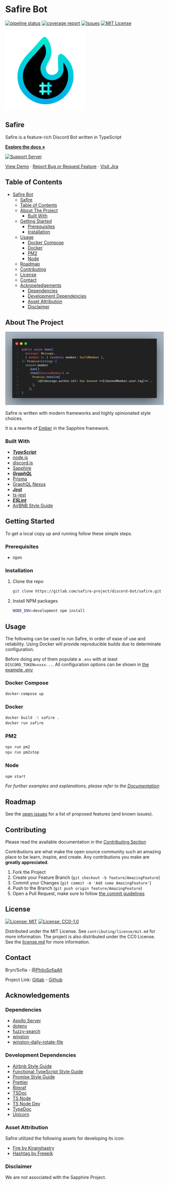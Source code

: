 # Safire Bot

<!--
*** Thanks for checking out the Best-README-Template. If you have a suggestion
*** that would make this better, please fork the repo and create a pull request
*** or simply open an issue with the tag "enhancement".
*** Thanks again! Now go create something AMAZING! :D
***
***
***
*** To avoid retyping too much info. Do a search and replace for the following:
*** PhilosSofiaAlt, Safire, PhilosSofiaAlt, x@gmail.com, Safire, Safire is a feature-rich Discord Bot written in TypeScript
-->

<!-- PROJECT SHIELDS -->
<!--
*** I'm using markdown "reference style" links for readability.
*** Reference links are enclosed in brackets [ ] instead of parentheses ( ).
*** See the bottom of this document for the declaration of the reference variables
*** for contributors-url, forks-url, etc. This is an optional, concise syntax you may use.
*** https://www.markdownguide.org/basic-syntax/#reference-style-links
-->
[![pipeline status](https://gitlab.com/safire-project/discord-bot/safire/badges/master/pipeline.svg)](https://gitlab.com/safire-project/discord-bot/safire/-/commits/master)
[![coverage report](https://gitlab.com/safire-project/discord-bot/safire/badges/master/coverage.svg)](https://gitlab.com/safire-project/discord-bot/safire/-/commits/master)
[![Issues][issues-shield]][issues-url]
[![MIT License][license-shield]][license-url]

<!-- PROJECT LOGO -->
 [![Logo](assets/icon/256x256.png)](https://gitlab.com/safire-project/discord-bot/safire)

## Safire

Safire is a feature-rich Discord Bot written in TypeScript

[**Explore the docs »**](https://gitlab.com/safire-project/discord-bot/safire/-/tree/master/docs)

[![Support Server](https://discord.com/api/guilds/850124019763380254/embed.png?style=banner2)](https://discord.gg/CXbmPSvukZ)

[View Demo](https://discord.gg/CXbmPSvukZ) · [Report Bug or Request Feature](https://gitlab.com/safire-project/discord-bot/safire/-/issues) · [Visit Jira](https://safireproject.atlassian.net/)

## Table of Contents

- [Safire Bot](#safire-bot)
  - [Safire](#safire)
  - [Table of Contents](#table-of-contents)
  - [About The Project](#about-the-project)
    - [Built With](#built-with)
  - [Getting Started](#getting-started)
    - [Prerequisites](#prerequisites)
    - [Installation](#installation)
  - [Usage](#usage)
    - [Docker Compose](#docker-compose)
    - [Docker](#docker)
    - [PM2](#pm2)
    - [Node](#node)
  - [Roadmap](#roadmap)
  - [Contributing](#contributing)
  - [License](#license)
  - [Contact](#contact)
  - [Acknowledgements](#acknowledgements)
    - [Dependencies](#dependencies)
    - [Development Dependencies](#development-dependencies)
    - [Asset Attribution](#asset-attribution)
    - [Disclaimer](#disclaimer)

<!-- ABOUT THE PROJECT -->
## About The Project

[![Product Name Screen Shot](assets/img/code.png)](https://gitlab.com/safire-project/discord-bot/safire)

Safire is written with modern frameworks and highly opinionated style choices.

It is a rewrite of [Ember](https://gitlab.com/BrynAlt/ember-bot) in the Sapphire framework.

### Built With

- [___TypeScript___](https://www.typescriptlang.org/)
- [node.js](https://nodejs.org/en/)
- [discord.js](https://discord.js.org/#/)
- [Sapphire](https://github.com/sapphiredev/framework)
- [___GraphQL___](https://graphql.org/)
- [Prisma](https://www.prisma.io/)
- [GraphQL Nexus](https://nexusjs.org/)
- [___Jest___](https://jestjs.io/)
- [ts-jest](https://github.com/kulshekhar/ts-jest)
- [___ESLint___](https://eslint.org/)
- [AirBNB Style Guide](https://github.com/airbnb/javascript)

<!-- GETTING STARTED -->
## Getting Started

To get a local copy up and running follow these simple steps.

### Prerequisites

- npm

### Installation

1. Clone the repo

   ```sh
   git clone https://gitlab.com/safire-project/discord-bot/safire.git
   ```

2. Install NPM packages

   ```sh
   NODE_ENV=development npm install
   ```

<!-- USAGE EXAMPLES -->
## Usage

The following can be used to run Safire, in order of ease of use and reliability. Using Docker will provide reproducible builds due to determinate configuration.

Before doing any of them populate a `.env` with at least `DISCORD_TOKEN=xxxx...`. All configuration options can be shown in [the example .env](https://gitlab.com/safire-project/discord-bot/safire/-/blob/master/.env.example)

### Docker Compose

   ```sh
   docker-compose up
   ```

### Docker

   ```sh
   docker build -t safire .
   docker run safire
   ```

### PM2

   ```sh
   npx run pm2
   npx run pm2stop
   ```

### Node

   ```sh
   npm start
   ```

_For further examples and explanations, please refer to the [Documentation](https://gitlab.com/safire-project/discord-bot/safire/-/tree/master/docs)_

<!-- ROADMAP -->
## Roadmap

See the [open issues](https://gitlab.com/safire-project/discord-bot/safire/-/issues) for a list of proposed features (and known issues).

<!-- CONTRIBUTING -->
## Contributing

Please read the available documentation in the [Contributing Section](https://gitlab.com/safire-project/discord-bot/safire/-/tree/master/docs)

Contributions are what make the open source community such an amazing place to be learn, inspire, and create. Any contributions you make are **greatly appreciated**.

1. Fork the Project
2. Create your Feature Branch (`git checkout -b feature/AmazingFeature`)
3. Commit your Changes (`git commit -m 'Add some AmazingFeature'`)
4. Push to the Branch (`git push origin feature/AmazingFeature`)
5. Open a Pull Request, make sure to follow [the commit guidelines](docs/commits.md)

<!-- LICENSE -->
## License

 [![License: MIT](https://img.shields.io/badge/License-MIT-red.svg)](https://opensource.org/licenses/MIT)
 [![License: CC0-1.0](https://licensebuttons.net/l/zero/1.0/80x15.png)](http://creativecommons.org/publicdomain/zero/1.0/)

Distributed under the MIT License. See `contributing/license/mit.md` for more information.
The project is also distributed under the CC0 License. See the [license.md](license.md) for more information.

<!-- CONTACT -->
## Contact

Bryn/Sofia - [@PhiloSofiaAlt](https://twitter.com/PhiloSofiaAlt)

Project Link: [Gitlab](https://gitlab.com/safire-project/discord-bot/safire) - [Github](https://github.com/Safire-Project/Safire-Bot)

<!-- ACKNOWLEDGEMENTS -->
## Acknowledgements

### Dependencies

- [Apollo Server](https://github.com/apollographql/apollo-server)
- [dotenv](https://github.com/motdotla/dotenv)
- [fuzzy-search](https://github.com/wouter2203/fuzzy-search)
- [winston](https://github.com/winstonjs/winston)
- [winston-daily-rotate-file](https://github.com/winstonjs/winston-daily-rotate-file)

### Development Dependencies

- [Airbnb Style Guide](https://github.com/airbnb/javascript)
- [Functional TypeScript Style Guide](https://github.com/jonaskello/eslint-plugin-functional#readme)
- [Promise Style Guide](https://github.com/xjamundx/eslint-plugin-promise#readme)
- [Prettier](https://prettier.io/)
- [Rimraf](https://github.com/isaacs/rimraf)
- [TSDoc](https://tsdoc.org/)
- [TS Node](https://github.com/TypeStrong/ts-node)
- [TS Node Dev](https://github.com/whitecolor/ts-node-dev)
- [TypeDoc](https://typedoc.org/)
- [Unicorn](https://github.com/sindresorhus/eslint-plugin-unicorn)

<!-- MARKDOWN LINKS & IMAGES -->
<!-- https://www.markdownguide.org/basic-syntax/#reference-style-links -->
[contributors-shield]: https://img.shields.io/badge/Contributors-gitlab-success.svg
[contributors-url]: https://gitlab.com/safire-project/discord-bot/safire/-/graphs/master
[forks-shield]: https://img.shields.io/badge/Forks-gitlab-informational.svg
[forks-url]: https://gitlab.com/safire-project/discord-bot/safire/-/forks
[stars-shield]: https://img.shields.io/badge/Stars-gitlab-yellow.svg
[stars-url]: https://gitlab.com/safire-project/discord-bot/safire/-/starrers
[issues-shield]: https://img.shields.io/badge/Issues-gitlab-critical.svg
[issues-url]: https://gitlab.com/safire-project/discord-bot/safire/-/issues
[license-shield]: https://img.shields.io/badge/License-MIT-red
[license-url]: https://gitlab.com/safire-project/discord-bot/safire/-/blob/master/license.md
[product-screenshot]: src/assets/img/code.png

### Asset Attribution

Safire utilized the following assets for developing its icon:

- [Fire by Kiranshastry](https://www.flaticon.com/free-icon/fire_876691)
- [Hashtag by Freepik](https://www.flaticon.com/free-icon/hashtag_1076982)

### Disclaimer

We are not associated with the Sapphire Project.
